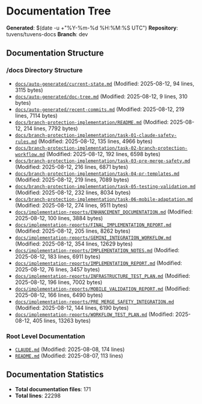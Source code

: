 # Documentation Tree
**Generated**: $(date -u +"%Y-%m-%d %H:%M:%S UTC")
**Repository**: tuvens/tuvens-docs
**Branch**: dev

## Documentation Structure

### /docs Directory Structure
- [`docs/auto-generated/current-state.md`](./docs/auto-generated/current-state.md) (Modified: 2025-08-12, 94 lines, 3115 bytes)
- [`docs/auto-generated/doc-tree.md`](./docs/auto-generated/doc-tree.md) (Modified: 2025-08-12, 9 lines, 310 bytes)
- [`docs/auto-generated/recent-commits.md`](./docs/auto-generated/recent-commits.md) (Modified: 2025-08-12, 219 lines, 7114 bytes)
- [`docs/branch-protection-implementation/README.md`](./docs/branch-protection-implementation/README.md) (Modified: 2025-08-12, 214 lines, 7792 bytes)
- [`docs/branch-protection-implementation/task-01-claude-safety-rules.md`](./docs/branch-protection-implementation/task-01-claude-safety-rules.md) (Modified: 2025-08-12, 135 lines, 4966 bytes)
- [`docs/branch-protection-implementation/task-02-branch-protection-workflow.md`](./docs/branch-protection-implementation/task-02-branch-protection-workflow.md) (Modified: 2025-08-12, 192 lines, 6598 bytes)
- [`docs/branch-protection-implementation/task-03-pre-merge-safety.md`](./docs/branch-protection-implementation/task-03-pre-merge-safety.md) (Modified: 2025-08-12, 216 lines, 6871 bytes)
- [`docs/branch-protection-implementation/task-04-pr-templates.md`](./docs/branch-protection-implementation/task-04-pr-templates.md) (Modified: 2025-08-12, 219 lines, 7089 bytes)
- [`docs/branch-protection-implementation/task-05-testing-validation.md`](./docs/branch-protection-implementation/task-05-testing-validation.md) (Modified: 2025-08-12, 232 lines, 8034 bytes)
- [`docs/branch-protection-implementation/task-06-mobile-adaptation.md`](./docs/branch-protection-implementation/task-06-mobile-adaptation.md) (Modified: 2025-08-12, 274 lines, 9511 bytes)
- [`docs/implementation-reports/ENHANCEMENT_DOCUMENTATION.md`](./docs/implementation-reports/ENHANCEMENT_DOCUMENTATION.md) (Modified: 2025-08-12, 100 lines, 3884 bytes)
- [`docs/implementation-reports/FINAL_IMPLEMENTATION_REPORT.md`](./docs/implementation-reports/FINAL_IMPLEMENTATION_REPORT.md) (Modified: 2025-08-12, 205 lines, 8262 bytes)
- [`docs/implementation-reports/GEMINI_INTEGRATION_WORKFLOW.md`](./docs/implementation-reports/GEMINI_INTEGRATION_WORKFLOW.md) (Modified: 2025-08-12, 354 lines, 12629 bytes)
- [`docs/implementation-reports/IMPLEMENTATION_NOTES.md`](./docs/implementation-reports/IMPLEMENTATION_NOTES.md) (Modified: 2025-08-12, 183 lines, 6911 bytes)
- [`docs/implementation-reports/IMPLEMENTATION_REPORT.md`](./docs/implementation-reports/IMPLEMENTATION_REPORT.md) (Modified: 2025-08-12, 76 lines, 3457 bytes)
- [`docs/implementation-reports/INFRASTRUCTURE_TEST_PLAN.md`](./docs/implementation-reports/INFRASTRUCTURE_TEST_PLAN.md) (Modified: 2025-08-12, 196 lines, 7002 bytes)
- [`docs/implementation-reports/MOBILE_VALIDATION_REPORT.md`](./docs/implementation-reports/MOBILE_VALIDATION_REPORT.md) (Modified: 2025-08-12, 166 lines, 6490 bytes)
- [`docs/implementation-reports/PRE_MERGE_SAFETY_INTEGRATION.md`](./docs/implementation-reports/PRE_MERGE_SAFETY_INTEGRATION.md) (Modified: 2025-08-12, 144 lines, 6190 bytes)
- [`docs/implementation-reports/WORKFLOW_TEST_PLAN.md`](./docs/implementation-reports/WORKFLOW_TEST_PLAN.md) (Modified: 2025-08-12, 405 lines, 13263 bytes)

### Root Level Documentation
- [`CLAUDE.md`](./CLAUDE.md) (Modified: 2025-08-08, 174 lines)
- [`README.md`](./README.md) (Modified: 2025-08-07, 113 lines)

## Documentation Statistics
- **Total documentation files**: 171
- **Total lines**: 22298
